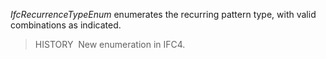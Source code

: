 _IfcRecurrenceTypeEnum_ enumerates the recurring pattern type, with valid combinations as indicated.

> HISTORY&nbsp; New enumeration in IFC4.